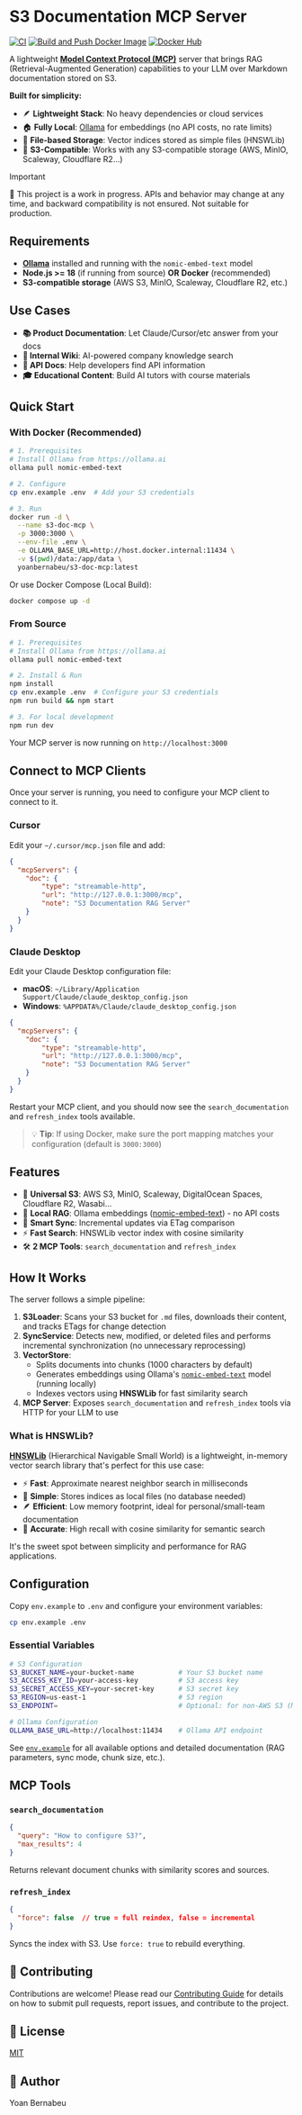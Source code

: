 # S3 Documentation MCP Server

[![CI](https://github.com/yoanbernabeu/S3-Documentation-MCP-Server/actions/workflows/ci.yml/badge.svg)](https://github.com/yoanbernabeu/S3-Documentation-MCP-Server/actions/workflows/ci.yml)
[![Build and Push Docker Image](https://github.com/yoanbernabeu/S3-Documentation-MCP-Server/actions/workflows/docker-build.yml/badge.svg)](https://github.com/yoanbernabeu/S3-Documentation-MCP-Server/actions/workflows/docker-build.yml)
[![Docker Hub](https://img.shields.io/docker/pulls/yoanbernabeu/s3-doc-mcp?logo=docker&logoColor=white)](https://hub.docker.com/r/yoanbernabeu/s3-doc-mcp)

A lightweight **[Model Context Protocol (MCP)](https://modelcontextprotocol.io)** server that brings RAG (Retrieval-Augmented Generation) capabilities to your LLM over Markdown documentation stored on S3.

**Built for simplicity:**
- 🪶 **Lightweight Stack**: No heavy dependencies or cloud services
- 🏠 **Fully Local**: [Ollama](https://ollama.ai) for embeddings (no API costs, no rate limits)
- 💾 **File-based Storage**: Vector indices stored as simple files (HNSWLib)
- 🔌 **S3-Compatible**: Works with any S3-compatible storage (AWS, MinIO, Scaleway, Cloudflare R2...)

> [!IMPORTANT]  
> 🚧 This project is a work in progress.
> APIs and behavior may change at any time, and backward compatibility is not ensured.
> Not suitable for production.

## Requirements

- **[Ollama](https://ollama.ai)** installed and running with the `nomic-embed-text` model
- **Node.js >= 18** (if running from source) **OR** **Docker** (recommended)
- **S3-compatible storage** (AWS S3, MinIO, Scaleway, Cloudflare R2, etc.)

## Use Cases

- **📚 Product Documentation**: Let Claude/Cursor/etc answer from your docs
- **🏢 Internal Wiki**: AI-powered company knowledge search
- **📖 API Docs**: Help developers find API information
- **🎓 Educational Content**: Build AI tutors with course materials

## Quick Start

### With Docker (Recommended)

```bash
# 1. Prerequisites
# Install Ollama from https://ollama.ai
ollama pull nomic-embed-text

# 2. Configure
cp env.example .env  # Add your S3 credentials

# 3. Run
docker run -d \
  --name s3-doc-mcp \
  -p 3000:3000 \
  --env-file .env \
  -e OLLAMA_BASE_URL=http://host.docker.internal:11434 \
  -v $(pwd)/data:/app/data \
  yoanbernabeu/s3-doc-mcp:latest
```

Or use Docker Compose (Local Build):
```bash
docker compose up -d
```

### From Source

```bash
# 1. Prerequisites
# Install Ollama from https://ollama.ai
ollama pull nomic-embed-text

# 2. Install & Run
npm install
cp env.example .env  # Configure your S3 credentials
npm run build && npm start

# 3. For local development
npm run dev
```

Your MCP server is now running on `http://localhost:3000`

## Connect to MCP Clients

Once your server is running, you need to configure your MCP client to connect to it.

### Cursor

Edit your `~/.cursor/mcp.json` file and add:

```json
{
  "mcpServers": {
    "doc": {
        "type": "streamable-http",
        "url": "http://127.0.0.1:3000/mcp",
        "note": "S3 Documentation RAG Server"
    }
  }
}
```

### Claude Desktop

Edit your Claude Desktop configuration file:
- **macOS**: `~/Library/Application Support/Claude/claude_desktop_config.json`
- **Windows**: `%APPDATA%/Claude/claude_desktop_config.json`

```json
{
  "mcpServers": {
    "doc": {
        "type": "streamable-http",
        "url": "http://127.0.0.1:3000/mcp",
        "note": "S3 Documentation RAG Server"
    }
  }
}
```

Restart your MCP client, and you should now see the `search_documentation` and `refresh_index` tools available.

> 💡 **Tip**: If using Docker, make sure the port mapping matches your configuration (default is `3000:3000`)

## Features

- 🔌 **Universal S3**: AWS S3, MinIO, Scaleway, DigitalOcean Spaces, Cloudflare R2, Wasabi...
- 🧠 **Local RAG**: Ollama embeddings ([nomic-embed-text](https://ollama.com/library/nomic-embed-text)) - no API costs
- 🔄 **Smart Sync**: Incremental updates via ETag comparison
- ⚡ **Fast Search**: HNSWLib vector index with cosine similarity
- 🛠️ **2 MCP Tools**: `search_documentation` and `refresh_index`

## How It Works

The server follows a simple pipeline:

1. **S3Loader**: Scans your S3 bucket for `.md` files, downloads their content, and tracks ETags for change detection
2. **SyncService**: Detects new, modified, or deleted files and performs incremental synchronization (no unnecessary reprocessing)
3. **VectorStore**: 
   - Splits documents into chunks (1000 characters by default)
   - Generates embeddings using Ollama's [`nomic-embed-text`](https://ollama.com/library/nomic-embed-text) model (running locally)
   - Indexes vectors using **HNSWLib** for fast similarity search
4. **MCP Server**: Exposes `search_documentation` and `refresh_index` tools via HTTP for your LLM to use

### What is HNSWLib?

**[HNSWLib](https://github.com/nmslib/hnswlib)** (Hierarchical Navigable Small World) is a lightweight, in-memory vector search library that's perfect for this use case:

- ⚡ **Fast**: Approximate nearest neighbor search in milliseconds
- 💾 **Simple**: Stores indices as local files (no database needed)
- 🪶 **Efficient**: Low memory footprint, ideal for personal/small-team documentation
- 🎯 **Accurate**: High recall with cosine similarity for semantic search

It's the sweet spot between simplicity and performance for RAG applications.

## Configuration

Copy `env.example` to `.env` and configure your environment variables:

```bash
cp env.example .env
```

### Essential Variables

```bash
# S3 Configuration
S3_BUCKET_NAME=your-bucket-name           # Your S3 bucket name
S3_ACCESS_KEY_ID=your-access-key          # S3 access key
S3_SECRET_ACCESS_KEY=your-secret-key      # S3 secret key
S3_REGION=us-east-1                       # S3 region
S3_ENDPOINT=                              # Optional: for non-AWS S3 (MinIO, Scaleway, etc.)

# Ollama Configuration
OLLAMA_BASE_URL=http://localhost:11434    # Ollama API endpoint
```

See [`env.example`](env.example) for all available options and detailed documentation (RAG parameters, sync mode, chunk size, etc.).

## MCP Tools

### `search_documentation`

```json
{
  "query": "How to configure S3?",
  "max_results": 4
}
```

Returns relevant document chunks with similarity scores and sources.

### `refresh_index`

```json
{
  "force": false  // true = full reindex, false = incremental
}
```

Syncs the index with S3. Use `force: true` to rebuild everything.

## 🤝 Contributing

Contributions are welcome! Please read our [Contributing Guide](.github/CONTRIBUTING.md) for details on how to submit pull requests, report issues, and contribute to the project.

## 📝 License

[MIT](LICENSE)

## 👤 Author

Yoan Bernabeu

